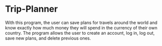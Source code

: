 # Trip-Planner
With this program, the user can save plans for travels around the world and know exactly how much money they will spend in the currency of their own country. The program allows the user to create an account, log in, log out, save new plans, and delete previous ones.
